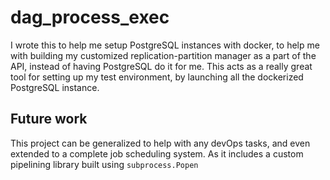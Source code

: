 # dag_process_exec

I wrote this to help me setup PostgreSQL instances with docker, to help me with building my customized replication-partition manager as a part of the API, instead of having PostgreSQL do it for me. This acts as a really great tool for setting up my test environment, by launching all the dockerized PostgreSQL instance. 

## Future work 

This project can be generalized to help with any devOps tasks, and even extended to a complete job scheduling system. As it includes a custom pipelining library built using  `subprocess.Popen`  
